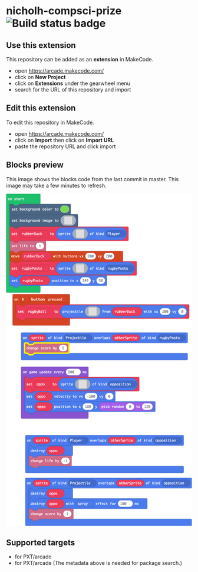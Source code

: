 # nicholh-compsci-prize ![Build status badge](https://github.com/harry-nichol/nicholh-compsci-prize/workflows/MakeCode/badge.svg)



## Use this extension

This repository can be added as an **extension** in MakeCode.

* open https://arcade.makecode.com/
* click on **New Project**
* click on **Extensions** under the gearwheel menu
* search for the URL of this repository and import

## Edit this extension

To edit this repository in MakeCode.

* open https://arcade.makecode.com/
* click on **Import** then click on **Import URL**
* paste the repository URL and click import

## Blocks preview

This image shows the blocks code from the last commit in master.
This image may take a few minutes to refresh.

![A rendered view of the blocks](https://github.com/harry-nichol/nicholh-compsci-prize/raw/master/.makecode/blocks.png)

## Supported targets

* for PXT/arcade
* for PXT/arcade
(The metadata above is needed for package search.)

